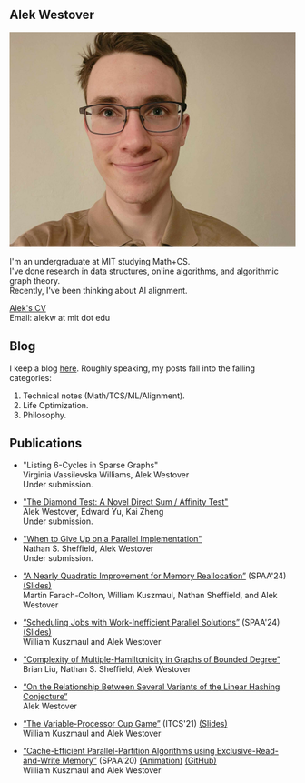 ## Alek Westover
![Alek Westover](alek.jpg)

I'm an undergraduate at MIT studying Math+CS.  
I've done research in data structures, online algorithms, and algorithmic graph theory.  
Recently, I've been thinking about AI alignment.

[Alek's CV](cv.pdf)  
Email: alekw at mit dot edu

## Blog
I keep a blog [here](https://awestover.github.io/thoughts).
Roughly speaking, my posts fall into the falling categories:

1. Technical notes (Math/TCS/ML/Alignment).
2. Life Optimization.
3. Philosophy.

## Publications

- "Listing 6-Cycles in Sparse Graphs"  
Virginia Vassilevska Williams, Alek Westover  
Under submission.

- ["The Diamond Test: A Novel Direct Sum / Affinity Test"](http://arxiv.org/abs/2409.10464)  
Alek Westover, Edward Yu, Kai Zheng  
Under submission.

- ["When to Give Up on a Parallel Implementation"](https://arxiv.org/abs/2408.16092)  
Nathan S. Sheffield, Alek Westover  
Under submission.

- [“A Nearly Quadratic Improvement for Memory Reallocation”](https://arxiv.org/abs/2405.12152) (SPAA'24) [(Slides)](images/alloc-presentation.pdf)  
Martin Farach-Colton, William Kuszmaul, Nathan Sheffield, and Alek Westover  

- [“Scheduling Jobs with Work-Inefficient Parallel Solutions”](https://arxiv.org/abs/2405.11986) (SPAA'24) [(Slides)](images/serpar-presentation.pdf)  
William Kuszmaul and Alek Westover  

- [“Complexity of Multiple-Hamiltonicity in Graphs of Bounded Degree”](https://arxiv.org/abs/2405.16270)  
Brian Liu, Nathan S. Sheffield, Alek Westover  

- [“On the Relationship Between Several Variants of the Linear Hashing Conjecture”](https://arxiv.org/abs/2307.13016)  
Alek Westover  

- [“The Variable-Processor Cup Game”](https://arxiv.org/abs/2012.00127) (ITCS'21) [(Slides)](images/cupgame-presentation.pdf)  
William Kuszmaul and Alek Westover  

- [“Cache-Efficient Parallel-Partition Algorithms using Exclusive-Read-and-Write Memory”](https://arxiv.org/abs/2004.12532) (SPAA'20) [(Animation)](https://parallelPartition.surge.sh) [(GitHub)](https://github.com/awestover/Parallel-Partition)  
William Kuszmaul and Alek Westover  


